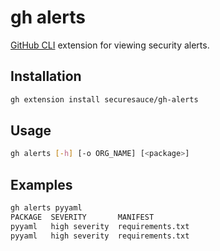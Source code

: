 # gh alerts

[GitHub CLI](https://github.com/cli/cli) extension for viewing security alerts. 

## Installation
```bash
gh extension install securesauce/gh-alerts
```

## Usage
```bash
gh alerts [-h] [-o ORG_NAME] [<package>]
```

## Examples
```bash
gh alerts pyyaml
PACKAGE  SEVERITY       MANIFEST
pyyaml   high severity  requirements.txt
pyyaml   high severity  requirements.txt
```

